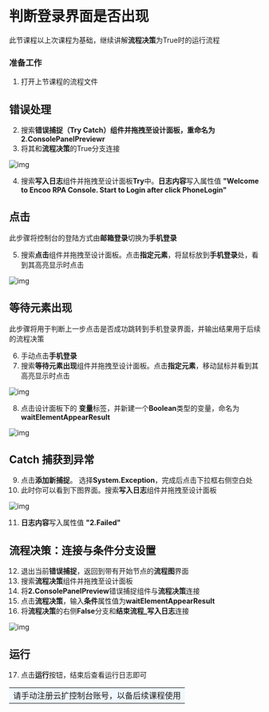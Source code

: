 # 判断登录界面是否出现
此节课程以上次课程为基础，继续讲解**流程决策**为True时的运行流程

### 准备工作
1.  打开上节课程的流程文件


## 错误处理
2. 搜索**错误捕捉（Try Catch）**组件并拖拽至设计面板，重命名为**2.ConsolePanelPreviewr**
3. 将其和**流程决策**的True分支连接

![img](https://docimages.blob.core.chinacloudapi.cn/images/Amanda/Tutorial/web/2.png)

4. 搜索**写入日志**组件并拖拽至设计面板**Try**中。**日志内容**写入属性值 **"Welcome to Encoo RPA Console. Start to Login after click PhoneLogin"**

## 点击
此步骤将控制台的登陆方式由**邮箱登录**切换为**手机登录**

5. 搜索**点击**组件并拖拽至设计面板。点击**指定元素**，将鼠标放到**手机登录**处，看到其高亮显示时点击

![img](https://docimages.blob.core.chinacloudapi.cn/images/Amanda/Tutorial/web/phone.png)

## 等待元素出现
此步骤将用于判断上一步点击是否成功跳转到手机登录界面，并输出结果用于后续的流程决策

6. 手动点击**手机登录**
7. 搜索**等待元素出现**组件并拖拽至设计面板。点击**指定元素**，移动鼠标并看到其高亮显示时点击

![img](https://docimages.blob.core.chinacloudapi.cn/images/Amanda/Tutorial/web/phone1.png)

8. 点击设计面板下的 **变量**标签，并新建一个**Boolean**类型的变量，命名为**waitElementAppearResult**

![img](https://docimages.blob.core.chinacloudapi.cn/images/Amanda/Tutorial/web/v1.png)

## Catch 捕获到异常
9. 点击**添加新捕捉**。 选择**System.Exception**，完成后点击下拉框右侧空白处
10. 此时你可以看到下图界面。搜索**写入日志**组件并拖拽至设计面板

![img](https://docimages.blob.core.chinacloudapi.cn/images/Amanda/Tutorial/web/catch2.png)

11. **日志内容**写入属性值 **"2.Failed"**





## 流程决策：连接与条件分支设置

12. 退出当前**错误捕捉**，返回到带有开始节点的**流程图**界面
13. 搜索**流程决策**组件并拖拽至设计面板 
14. 将**2.ConsolePanelPreview**错误捕捉组件与**流程决策**连接
15. 点击**流程决策**，输入**条件**属性值为**waitElementAppearResult**
16. 将**流程决策**的右侧**False**分支和**结束流程_写入日志**连接

![img](https://docimages.blob.core.chinacloudapi.cn/images/Amanda/Tutorial/web/e.png)

## 运行
17. 点击**运行**按钮，结束后查看运行日志即可

<table><td bgcolor=	#F0F8FF>请手动注册云扩控制台账号，以备后续课程使用</td></table>